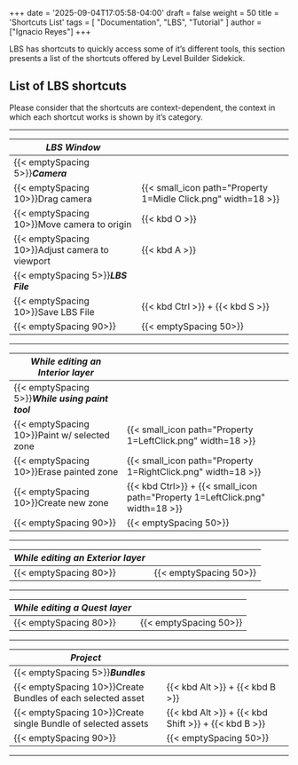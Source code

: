 +++
date = '2025-09-04T17:05:58-04:00'
draft = false
weight = 50
title = 'Shortcuts List'
tags = [ "Documentation", "LBS", "Tutorial" ]
author = ["Ignacio Reyes"]
+++

LBS has shortcuts to quickly access some of it’s different tools, this section presents a list of the shortcuts offered by Level Builder Sidekick.

## List of LBS shortcuts

Please consider that the shortcuts are context-dependent, the context in which each shortcut works is shown by it’s category.

---

| *LBS Window* |  |
| - | - |
| {{< emptySpacing 5>}}***Camera*** | |
| {{< emptySpacing 10>}}Drag camera | {{< small_icon path="Property 1=Midle Click.png" width=18 >}} |
| {{< emptySpacing 10>}}Move camera to origin |   {{< kbd O >}} |
| {{< emptySpacing 10>}}Adjust camera to viewport |   {{< kbd A >}} |
| {{< emptySpacing 5>}}***LBS File*** | |
| {{< emptySpacing 10>}}Save LBS File |   {{< kbd Ctrl >}} + {{< kbd S >}} |
| {{< emptySpacing 90>}} | {{< emptySpacing 50>}} |

---

| *While editing an Interior layer* |  |
| - | - |
| {{< emptySpacing 5>}}***While using paint tool*** |  |
| {{< emptySpacing 10>}}Paint w/ selected zone | {{< small_icon path="Property 1=LeftClick.png" width=18 >}} |
| {{< emptySpacing 10>}}Erase painted zone | {{< small_icon path="Property 1=RightClick.png" width=18 >}} |
| {{< emptySpacing 10>}}Create new zone | {{< kbd Ctrl>}} + {{< small_icon path="Property 1=LeftClick.png" width=18 >}} |
| {{< emptySpacing 90>}} | {{< emptySpacing 50>}} |

---

| *While editing an Exterior layer* | |
|-|-| 
| {{< emptySpacing 80>}} | {{< emptySpacing 50>}} |

---

| *While editing a Quest layer* | |
|-|-| 
| {{< emptySpacing 80>}} | {{< emptySpacing 50>}} |

---

| *Project* |  |
| - | - |
| {{< emptySpacing 5>}}***Bundles*** | |
| {{< emptySpacing 10>}}Create Bundles of each selected asset |   {{< kbd Alt >}} + {{< kbd B >}} |
| {{< emptySpacing 10>}}Create single Bundle of selected assets |   {{< kbd Alt >}} + {{< kbd Shift >}} + {{< kbd B >}} |
| {{< emptySpacing 90>}} | {{< emptySpacing 50>}} |

---